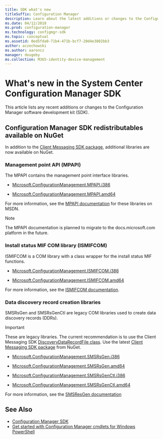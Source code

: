 ```yaml
---
title: SDK what's new
titleSuffix: Configuration Manager
description: Learn about the latest additions or changes to the Configuration Manager software development kit (SDK).
ms.date: 04/12/2018
ms.prod: configuration-manager
ms.technology: configmgr-sdk
ms.topic: conceptual
ms.assetid: 0ed5fda0-71b4-471b-bcf7-20d4e3802bb3
author: aczechowski
ms.author: aaroncz
manager: dougeby
ms.collection: M365-identity-device-management
---
```

# What's new in the System Center Configuration Manager SDK
This article lists any recent additions or changes to the Configuration Manager software development kit (SDK).  


## Configuration Manager SDK redistributables available on NuGet   
In addition to the [Client Messaging SDK package](https://www.nuget.org/packages/Microsoft.ConfigurationManagement.Messaging/), additional libraries are now available on NuGet.


### Management point API (MPAPI)

The MPAPI contains the management point interface libraries.

- [Microsoft.ConfigurationManagement.MPAPI.i386](https://www.nuget.org/packages/Microsoft.ConfigurationManagement.MPAPI.i386/)  

- [Microsoft.ConfigurationManagement.MPAPI.amd64](https://www.nuget.org/packages/Microsoft.ConfigurationManagement.MPAPI.amd64/)  

For more information, see the [MPAPI documentation](https://msdn.microsoft.com/library/cc144951.aspx) for these libraries on MSDN.  

> [!Note]  
> The MPAPI documentation is planned to migrate to the docs.microsoft.com platform in the future.  


### Install status MIF COM library (ISMIFCOM)

ISMIFCOM is a COM library with a class wrapper for the install status MIF functions.  

- [Microsoft.ConfigurationManagement.ISMIFCOM.i386](https://www.nuget.org/packages/Microsoft.ConfigurationManagement.ISMIFCOM.i386/)  

- [Microsoft.ConfigurationManagement.ISMIFCOM.amd64](https://www.nuget.org/packages/Microsoft.ConfigurationManagement.ISMIFCOM.amd64/)

For more information, see the [ISMIFCOM documentation](/sccm/develop/reference/core/servers/manage/status-mif-functions).


### Data discovery record creation libraries 

SMSRsGen and SMSRsGenCtl are legacy COM libraries used to create data discovery records (DDRs). 

> [!Important]  
> These are legacy libraries. The current recommendation is to use the Client Messaging SDK [DiscoveryDataRecordFile class](https://msdn.microsoft.com/library/microsoft.configurationmanagement.messaging.messages.server.discoverydatarecordfile.aspx). Use the latest [Client Messaging SDK package](https://www.nuget.org/packages/Microsoft.ConfigurationManagement.Messaging/) from NuGet.  

- [Microsoft.ConfigurationManagement.SMSRsGen.i386](https://www.nuget.org/packages/Microsoft.ConfigurationManagement.SMSRsGen.i386/)  

- [Microsoft.ConfigurationManagement.SMSRsGen.amd64](https://www.nuget.org/packages/Microsoft.ConfigurationManagement.SMSRsGen.amd64/)  

- [Microsoft.ConfigurationManagement.SMSRsGenCtl.i386](https://www.nuget.org/packages/Microsoft.ConfigurationManagement.SMSRsGenCtl.i386/)  

- [Microsoft.ConfigurationManagement.SMSRsGenCtl.amd64](https://www.nuget.org/packages/Microsoft.ConfigurationManagement.SMSRsGenCtl.amd64/)  

For more information, see the [SMSResGen documentation](/sccm/develop/reference/core/servers/configure/smsresgen-com-automation-class)  


## See Also  
- [Configuration Manager SDK](../../../develop/core/misc/system-center-configuration-manager-sdk.md)  
- [Get started with Configuration Manager cmdlets for Windows PowerShell](https://docs.microsoft.com/powershell/sccm/configurationmanager/)  

